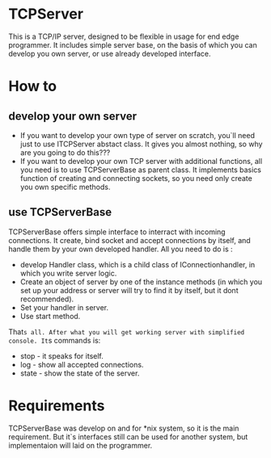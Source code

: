 # TCPServer
This is a TCP/IP server, designed to be flexible in usage for end edge programmer. It includes simple server base, on the basis of which you can develop you own server, or use already developed interface.


# How to

## develop your own server
- If you want to develop your own type of server on scratch, you`ll need just to use ITCPServer abstact class. It gives you almost nothing, so why are you going to do this???
- If you want to develop your own TCP server with additional functions, all you need is to use TCPServerBase as parent class. It implements basics function of creating and connecting sockets, so you need only create you own specific methods.

## use TCPServerBase
TCPServerBase offers simple interface to interract with incoming connections. It create, bind socket and accept connections by itself, and handle them by your own developed handler. All you need to do is :
- develop Handler class, which is a child class of IConnectionhandler, in which you write server logic.
- Create an object of server by one of the instance methods (in which you set up your address or server will try to find it by itself, but it dont recommended).
- Set your handler in server.
- Use start method.

That`s all. After what you will get working server with simplified console. It`s commands is:
- stop - it speaks for itself.
- log - show all accepted connections.
- state - show the state of the server.

# Requirements
TCPServerBase was develop on and for *nix system, so it is the main requirement. But it`s interfaces still can be used for another system, but implementaion will laid on the programmer.
